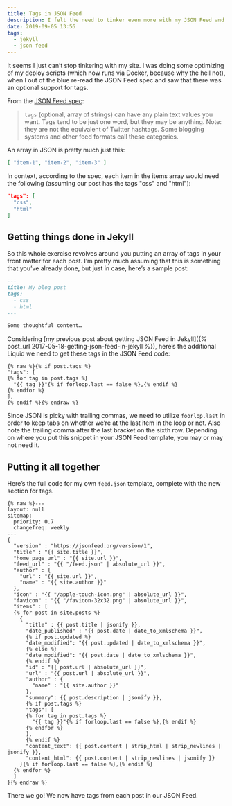 ```yaml
---
title: Tags in JSON Feed
description: I felt the need to tinker even more with my JSON Feed and so I added support for tags
date: 2019-09-05 13:56
tags:
  - jekyll
  - json feed
---
```


It seems I just can’t stop tinkering with my site. I was doing some optimizing of my deploy scripts (which now runs via Docker, because why the hell not), when I out of the blue re-read the JSON Feed spec and saw that there was an optional support for tags.

From the [JSON Feed spec](https://jsonfeed.org/version/1):

> `tags` (optional, array of strings) can have any plain text values you want. Tags tend to be just one word, but they may be anything. Note: they are not the equivalent of Twitter hashtags. Some blogging systems and other feed formats call these categories.

An array in JSON is pretty much just this:

~~~json
[ "item-1", "item-2", "item-3" ]
~~~

In context, according to the spec, each item in the items array would need the following (assuming our post has the tags "css" and "html"):

~~~json
"tags": [
  "css",
  "html"
]
~~~

## Getting things done in Jekyll

So this whole exercise revolves around you putting an array of tags in your front matter for each post. I’m pretty much assuming that this is something that you’ve already done, but just in case, here’s a sample post:

~~~markdown
---
title: My blog post
tags:
  - css
  - html
---

Some thoughtful content…
~~~

Considering [my previous post about getting JSON Feed in Jekyll]({% post_url 2017-05-18-getting-json-feed-in-jekyll %}), here’s the additional Liquid we need to get these tags in the JSON Feed code:

~~~liquid
{% raw %}{% if post.tags %}
"tags": [
{% for tag in post.tags %}
  "{{ tag }}"{% if forloop.last == false %},{% endif %}
{% endfor %}
],
{% endif %}{% endraw %}
~~~

Since JSON is picky with trailing commas, we need to utilize `foorlop.last` in order to keep tabs on whether we’re at the last item in the loop or not. Also note the trailing comma after the last bracket on the sixth row. Depending on where you put this snippet in your JSON Feed template, you may or may not need it.

## Putting it all together

Here’s the full code for my own `feed.json` template, complete with the new section for tags.

~~~liquid
{% raw %}---
layout: null
sitemap:
  priority: 0.7
  changefreq: weekly
---
{
  "version" : "https://jsonfeed.org/version/1",
  "title" : "{{ site.title }}",
  "home_page_url" : "{{ site.url }}",
  "feed_url" : "{{ "/feed.json" | absolute_url }}",
  "author" : {
    "url" : "{{ site.url }}",
    "name" : "{{ site.author }}"
  },
  "icon" : "{{ "/apple-touch-icon.png" | absolute_url }}",
  "favicon" : "{{ "/favicon-32x32.png" | absolute_url }}",
  "items" : [
  {% for post in site.posts %}
    {
      "title" : {{ post.title | jsonify }},
      "date_published" : "{{ post.date | date_to_xmlschema }}",
      {% if post.updated %}
      "date_modified": "{{ post.updated | date_to_xmlschema }}",
      {% else %}
      "date_modified": "{{ post.date | date_to_xmlschema }}",
      {% endif %}
      "id" : "{{ post.url | absolute_url }}",
      "url" : "{{ post.url | absolute_url }}",
      "author" : {
        "name" : "{{ site.author }}"
      },
      "summary": {{ post.description | jsonify }},
      {% if post.tags %}
      "tags": [
      {% for tag in post.tags %}
        "{{ tag }}"{% if forloop.last == false %},{% endif %}
      {% endfor %}
      ],
      {% endif %}
      "content_text": {{ post.content | strip_html | strip_newlines | jsonify }},
      "content_html": {{ post.content | strip_newlines | jsonify }}
    }{% if forloop.last == false %},{% endif %}
  {% endfor %}
  ]
}{% endraw %}
~~~

There we go! We now have tags from each post in our JSON Feed.
